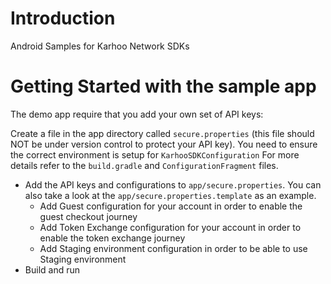 # Introduction
Android Samples for Karhoo Network SDKs

# Getting Started with the sample app
The demo app require that you add your own set of API keys:

Create a file in the app directory called `secure.properties` (this file should NOT be under version control to protect your API key). You need to ensure the correct environment is setup for `KarhooSDKConfiguration`
For more details refer to the `build.gradle` and `ConfigurationFragment` files. 

* Add the API keys and configurations to `app/secure.properties`. You can also take a look at the `app/secure.properties.template` as an example.
    * Add Guest configuration for your account in order to enable the guest checkout journey
    * Add Token Exchange configuration for your account in order to enable the token exchange journey
    * Add Staging environment configuration in order to be able to use Staging environment
* Build and run
